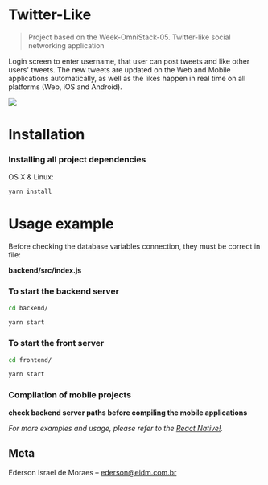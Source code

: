 # Twitter-Like
> Project based on the Week-OmniStack-05.
>Twitter-like social networking application


Login screen to enter username, that user can post tweets and like other users' tweets. The new tweets are updated on the Web and Mobile applications automatically, as well as the likes happen in real time on all platforms (Web, iOS and Android).

<img src='https://img.ibxk.com.br/2017/07/07/07160155479276.jpg?w=1120&h=420&mode=crop&scale=both'>

# Installation

### Installing all project dependencies

OS X & Linux:

```sh
yarn install
```

# Usage example
Before checking the database variables connection, they must be correct in file:

**backend/src/index.js**


### To start the backend server

```sh
cd backend/

yarn start
```

### To start the front server

```sh
cd frontend/

yarn start
```

### Compilation of mobile projects

**check backend server paths before compiling the mobile applications**

_For more examples and usage, please refer to the [React Native!](https://reactnative.dev/)._

## Meta

Ederson Israel de Moraes – ederson@eidm.com.br

